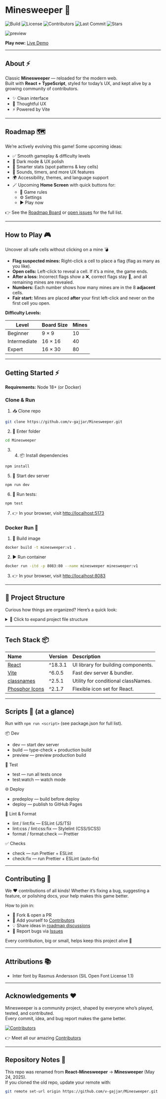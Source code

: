 # Minesweeper 🎉

![Build](https://github.com/v-gajjar/Minesweeper/actions/workflows/build-checks.yaml/badge.svg)
![License](https://img.shields.io/github/license/v-gajjar/Minesweeper)
![Contributors](https://img.shields.io/github/contributors/v-gajjar/Minesweeper)
![Last Commit](https://img.shields.io/github/last-commit/v-gajjar/Minesweeper)
![Stars](https://img.shields.io/github/stars/v-gajjar/Minesweeper?style=social)

![preview](https://github.com/v-gajjar/Minesweeper/blob/main/src/assets/Minesweeper-16-06-2025.gif)

**Play now:** [Live Demo](https://v-gajjar.github.io/Minesweeper/)  

---

## About ⚡

Classic **Minesweeper** — reloaded for the modern web.  
Built with **React + TypeScript**, styled for today’s UX, and kept alive by a growing community of contributors.

- ✨ Clean interface  
- 🎨 Thoughtful UX  
- ⚡ Powered by Vite 

---

## Roadmap 🗺️

We’re actively evolving this game! Some upcoming ideas:  

- ✅ Smooth gameplay & difficulty levels  
- 🚧 Dark mode & UX polish  
- 🚀 Smarter stats (spot patterns & key cells)  
- 🎵 Sounds, timers, and more UX features  
- 🌍 Accessibility, themes, and language support  
- 🪄 Upcoming **Home Screen** with quick buttons for:  
  - 📖 Game rules  
  - ⚙️ Settings  
  - ▶️ Play now

👉 See the [Roadmap Board](https://github.com/users/v-gajjar/projects/2) or [open issues](https://github.com/v-gajjar/Minesweeper/issues) for the full list.  

---

## How to Play 🎮

Uncover all safe cells without clicking on a mine 💣

- **Flag suspected mines:** Right-click a cell to place a flag (flag as many as you like).
- **Open cells:** Left-click to reveal a cell. If it’s a mine, the game ends.
- **After a loss:** Incorrect flags show a ❌, correct flags stay 🚩, and all remaining mines are revealed.
- **Numbers:** Each number shows how many mines are in the 8 **adjacent** cells.
- **Fair start:** Mines are placed **after** your first left-click and never on the first cell you open.

**Difficulty Levels:**

| Level        | Board Size           | Mines |
|--------------|----------------------|-------|
| Beginner     | 9 × 9                | 10    |
| Intermediate | 16 × 16              | 40    |
| Expert       | 16 × 30              | 80    |

---

## Getting Started ⚡

**Requirements:** Node 18+ (or Docker)

### Clone & Run

1. 📥 Clone repo

```bash
git clone https://github.com/v-gajjar/Minesweeper.git
```

2. 📂 Enter folder

```bash
cd Minesweeper
```

3. 4. 📦 Install dependencies

```bash 
npm install
```

5. 🚀 Start dev server

```bash
npm run dev
```

6. 🧪 Run tests:

```bash
npm test
```

7. 👉 In your browser, visit [http://localhost:5173](http://localhost:5173)

### Docker Run 🐳

1. 🔨 Build image

```bash
docker build -t minesweeper:v1 .
```

2. ▶️ Run container

```bash
docker run -itd -p 8083:80 --name minesweeper minesweeper:v1
```  

3. 👉 In your browser, visit [http://localhost:8083](http://localhost:8083)

---

## 📂 Project Structure

Curious how things are organized? Here’s a quick look: 
<details>
<summary>📁 Click to expand project file structure</summary>

```plaintext
.
├── .github
│   ├── pull_request_template.md
│   └── workflows
│       ├── build-checks.yaml
│       ├── whats-new-merged.yaml
│       └── whats-new-preview.yaml
├── .gitignore
├── .prettierignore
├── .prettierrc.yml
├── .stylelintrc.json
├── CONTRIBUTORS.md
├── Dockerfile
├── eslint.config.js
├── globals.d.ts
├── index.html
├── LICENSE
├── package-lock.json
├── package.json
├── README.md
├── src
│   ├── App.css
│   ├── App.tsx
│   ├── assets
│   │   └── Minesweeper-16-06-2025.gif
│   ├── components
│   │   └── feature
│   │       ├── Cell
│   │       ├── GameBoard
│   │       ├── GameDifficultySelector
│   │       ├── GameResultModal
│   │       └── RemainingFlagsCounter
│   ├── config
│   │   ├── gameDifficultyLevelSettings.interfaces.ts
│   │   └── gameDifficultyLevelSettings.ts
│   ├── enum
│   │   ├── GameDifficultyLevel.interfaces.ts
│   │   ├── GameDifficultyLevel.ts
│   │   ├── GameStatus.interfaces.ts
│   │   └── GameStatus.ts
│   ├── index.css
│   ├── main.tsx
│   ├── minesweeperUtils.js
│   ├── types.ts
│   └── vite-env.d.ts
├── tests
│   └── unit
│       ├── App.test.jsx
│       ├── Board.test.jsx
│       ├── Cell.test.jsx
│       ├── GameBoard.test.jsx
│       └── Win.test.jsx
├── tsconfig.app.json
├── tsconfig.json
├── tsconfig.node.json
└── vite.config.ts
```

</details>

---

## Tech Stack 📦

| Name                                                                  | Version | Description                                                 |
| :-------------------------------------------------------------------- | :------ | :---------------------------------------------------------- |
| [React](https://react.dev/)                                           | ^18.3.1 | UI library for building components.                         |
| [Vite](https://vitejs.dev/)                                           | ^6.0.5  | Fast dev server & bundler.                                  |
| [classnames](https://www.npmjs.com/package/classnames)                | ^2.5.1  | Utility for conditional classNames.                         |
| [Phosphor Icons](https://www.npmjs.com/package/@phosphor-icons/react) | ^2.1.7  | Flexible icon set for React.                                |

---

## Scripts 🧰 (at a glance)

Run with `npm run <script>` (see package.json for full list).

📦 Dev
- dev — start dev server
- build — type-check + production build
- preview — preview production build

🧪 Test
- test — run all tests once
- test:watch — watch mode

🌐 Deploy
- predeploy — build before deploy
- deploy — publish to GitHub Pages

🧹 Lint & Format
- lint / lint:fix — ESLint (JS/TS)
- lint:css / lint:css:fix — Stylelint (CSS/SCSS)
- format / format:check — Prettier

✅ Checks
- check — run Prettier + ESLint
- check:fix — run Prettier + ESLint (auto-fix)

---

## Contributing 🤝

We ❤️ contributions of all kinds! Whether it’s fixing a bug, suggesting a feature, or polishing docs, your help makes this game better.  

How to join in:  
- 🍴 Fork & open a PR 
- 📝 Add yourself to [Contributors](./CONTRIBUTORS.md)
- 💡 Share ideas in [roadmap discussions](https://github.com/users/v-gajjar/projects/2)  
- 🐛 Report bugs via [Issues](https://github.com/v-gajjar/Minesweeper/issues)

Every contribution, big or small, helps keep this project alive 🎉

---

## Attributions 📚

- Inter font by Rasmus Andersson (SIL Open Font License 1.1)

---

## Acknowledgements ❤️

Minesweeper is a community project, shaped by everyone who’s played, tested, and contributed.  
Every commit, idea, and bug report makes the game better.  

[![Contributors](https://contrib.rocks/image?repo=v-gajjar/Minesweeper)](./CONTRIBUTORS.md)  

👉 Meet all our amazing [Contributors](./CONTRIBUTORS.md)

---

## Repository Notes 📌

This repo was renamed from **React-Minesweeper** → **Minesweeper** (May 24, 2025).  
If you cloned the old repo, update your remote with:

```bash
git remote set-url origin https://github.com/v-gajjar/Minesweeper.git
```